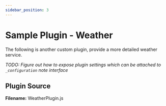```yaml
---
sidebar_position: 3
---
```


# Sample Plugin - Weather
The following is another custom plugin, provide a more detailed weather service.

_TODO: Figure out how to expose plugin settings which can be attached to `_configuration` note interface_

## Plugin Source

**Filename:** WeatherPlugin.js
